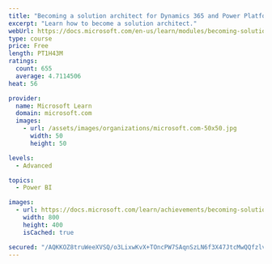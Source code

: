 ```yaml
---
title: "Becoming a solution architect for Dynamics 365 and Power Platform"
excerpt: "Learn how to become a solution architect."
webUrl: https://docs.microsoft.com/en-us/learn/modules/becoming-solution-architect/
type: course
price: Free
length: PT1H43M
ratings:
  count: 655
  average: 4.7114506
heat: 56

provider:
  name: Microsoft Learn
  domain: microsoft.com
  images:
    - url: /assets/images/organizations/microsoft.com-50x50.jpg
      width: 50
      height: 50

levels:
  - Advanced

topics:
  - Power BI

images:
  - url: https://docs.microsoft.com/learn/achievements/becoming-solution-architect-social.png
    width: 800
    height: 400
    isCached: true

secured: "/AQKKOZ8truWeeXVSQ/o3LixwKvX+TOncPW7SAqnSzLN6f3X47JtcMwQQfzlvCuIETf2CgEI1Neg+8I/XSA68eEnYoUniAzBUMtQBzgOG+HQJrczdG7Nz07zIdlTCSz+nXSVpVMklrtBnz2SQ7vlzUCfGnLPhytlQ+ShbmvwMZ4+q90oO6pkWMG4F1M6kqe9ky2HvAh2eLFagzFS/jjFwBWUgVL1BY5vD+VkkebXtUrPTYHgY+ZmAGqPad/u+xLXi5rabVZiMsodytC+Yfhd4U9unUSYpTpYo+ViE16hcBz7l6UtjiB622ZesgKzXHgdr4MBfPF9cY/sBfRqTb4nisp3CbT9dmBpBRlaZJ0NM8vFQFFFj0H85HYGwpb4uZgLxzizU3mgONZEpG5K6oC5J6A6UuosRq20xY7+wgGY0MM=;RE0jvQjUNdgPu/6ROWGRYg=="
---
```



